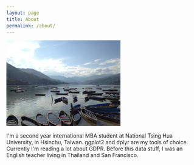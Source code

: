 ```yaml
---
layout: page
title: About
permalink: /about/
---
```


<img src="assets/boats.jpg" alt="Boats in Thailand" width="300px"/>

I'm a second year international MBA student at National Tsing Hua University, in Hsinchu, Taiwan. 
ggplot2 and dplyr are my tools of choice. Currently I'm reading a lot about GDPR. Before this data stuff, I was an English teacher living in Thailand and San Francisco.
